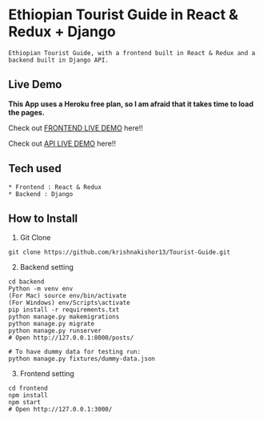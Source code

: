 # Ethiopian Tourist Guide in React & Redux + Django

```
Ethiopian Tourist Guide, with a frontend built in React & Redux and a backend built in Django API.
```

## Live Demo

**This App uses a Heroku free plan, so I am afraid that it takes time to load the pages.**

Check out [FRONTEND LIVE DEMO](https://frontend-30.herokuapp.com) here!!

Check out [API LIVE DEMO](https://backend-30.herokuapp.com) here!!

## Tech used

```
* Frontend : React & Redux
* Backend : Django
```

## How to Install

1. Git Clone

```
git clone https://github.com/krishnakishor13/Tourist-Guide.git
```

2. Backend setting

```
cd backend
Python -m venv env
(For Mac) source env/bin/activate
(For Windows) env/Scripts\activate
pip install -r requirements.txt
python manage.py makemigrations
python manage.py migrate
python manage.py runserver
# Open http://127.0.0.1:8000/posts/

# To have dummy data for testing run:
python manage.py fixtures/dummy-data.json
```

3. Frontend setting

```
cd frontend
npm install
npm start
# Open http://127.0.0.1:3000/
```
